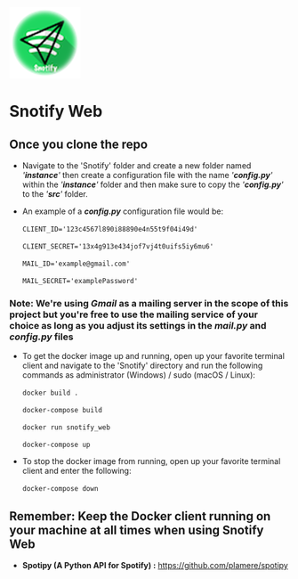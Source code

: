 ![](src/static/logo.png)

# Snotify Web

## Once you clone the repo

- Navigate to the 'Snotify' folder and create a new folder named *'**instance**'* then create a configuration file with the name *'**config.py**'* within the *'**instance**'* folder and then make sure to copy the *'**config.py**'* to the *'**src**'* folder.

- An example of a _**config.py**_ configuration file would be:

    `CLIENT_ID='123c4567l890i88890e4n55t9f04i49d'`

    `CLIENT_SECRET='13x4g913e434jof7vj4t0uifs5iy6mu6'`

    `MAIL_ID='example@gmail.com'`

    `MAIL_SECRET='examplePassword'`

### **Note:** We're using *Gmail* as a mailing server in the scope of this project but you're free to use the mailing service of your choice as long as you adjust its settings in the _**mail.py**_ and _**config.py**_ files

- To get the docker image up and running, open up your favorite terminal client and navigate to the 'Snotify' directory and run the following commands as administrator (Windows) / sudo (macOS / Linux):

    ```docker build .```

    ```docker-compose build```

    ```docker run snotify_web```

    ```docker-compose up```

- To stop the docker image from running, open up your favorite terminal client and enter the following:

    ```docker-compose down```

## **Remember:** Keep the Docker client running on your machine at all times when using Snotify Web

- **Spotipy (A Python API for Spotify) :** https://github.com/plamere/spotipy